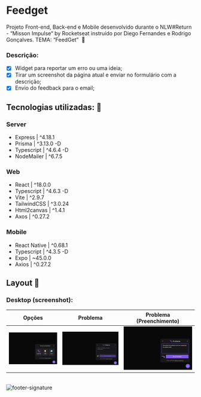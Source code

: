 # Feedget
Projeto Front-end, Back-end e Mobile desenvolvido durante o NLW#Return - “Misson Impulse“ by Rocketseat instruído por Diego Fernandes e Rodrigo Gonçalves. TEMA: “FeedGet”  💬


### Descrição: 
- [x] Widget para reportar um erro ou uma ideia;
- [x] Tirar um screenshot da página atual e enviar no formulário com a descrição;
- [x] Envio do feedback para o email;

## Tecnologias utilizadas: 🚀

### Server
- Express | ^4.18.1
- Prisma | ^3.13.0 -D
- Typescript | ^4.6.4 -D
- NodeMailer | ^6.7.5

### Web
- React | ^18.0.0
- Typescript | ^4.6.3 -D
- Vite | ^2.9.7
- TailwindCSS | ^3.0.24
- Html2canvas | ^1.4.1
- Axos | ^0.27.2

### Mobile 
- React Native | ^0.68.1
- Typescript | ^4.3.5 -D
- Expo | ~45.0.0
- Axios | ^0.27.2

## Layout 🤩

### Desktop (screenshot):

| Opções | Problema | Problema (Preenchimento) |
| --- | --- | --- |
| <img src="https://github.com/jfernandesdev/feedget/blob/8aa8be2e759b7a3ddaec652e16daf816a7782c24/web/src/assets/desktop-1.png" /> | <img src="https://github.com/jfernandesdev/feedget/blob/8aa8be2e759b7a3ddaec652e16daf816a7782c24/web/src/assets/desktop-2.png" /> | <img src="https://github.com/jfernandesdev/feedget/blob/8aa8be2e759b7a3ddaec652e16daf816a7782c24/web/src/assets/desktop-3.png" /> |


<br>

<img src="https://i.ibb.co/Yckq764/footer-signature.png" alt="footer-signature" border="0"  width='400px' />


